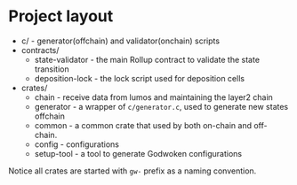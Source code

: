 # Project layout

* c/ - generator(offchain) and validator(onchain) scripts
* contracts/
  * state-validator - the main Rollup contract to validate the state transition
  * deposition-lock - the lock script used for deposition cells
* crates/
  * chain - receive data from lumos and maintaining the layer2 chain
  * generator - a wrapper of `c/generator.c`, used to generate new states offchain
  * common - a common crate that used by both on-chain and off-chain.
  * config - configurations
  * setup-tool - a tool to generate Godwoken configurations

Notice all crates are started with `gw-` prefix as a naming convention.
